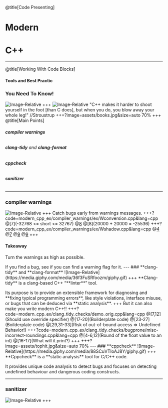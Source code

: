 @title[Code Presenting]
# Modern 
# C++

---
@title[Working With Code Blocks]

#### Tools and Best Practic 

### You Need To Know!
![Image-Relative](https://media.giphy.com/media/3hQ0hZDo4QhR6/giphy.gif)
+++
![Image-Relative](https://media.giphy.com/media/PerRzSEG0PuKY/giphy.gif)
"C++ makes it harder to shoot yourself in the foot [than C does], but when you
do, you blow away your whole leg!" //Stroustrup
+++?image=assets/books.jpg&size=auto 70%
+++
@title[Main Points]

###### <p> **compiler warnings**
###### <p> **clang-tidy** and **clang-format**
###### <p> **cppcheck**
###### <p> **sanitizer**

---
### **compiler warnings** 
![Image-Relative](https://media.giphy.com/media/1sd2bQx5GnQf6/giphy.gif)
+++
Catch bugs early from warnings messages.
+++?code=modern_cpp_ex/compiler_warnings/ex/Wconversion.cpp&lang=cpp
@[7](-32768 <= short <= 32767)
@[8](?)
@[8](20000 + 20000 = -25536)
+++?code=modern_cpp_ex/compiler_warnings/ex/Wshadow.cpp&lang=cpp
@[4](1)
@[7](2)
@[9](?)
@[9](1)
+++
#### **Takeaway**
<p> Turn the warnings as high as possible.
<p> If you find a bug, see if you can find a warning flag for it.
---
### **clang-tidy** and **clang-format**
![Image-Relative](https://media.giphy.com/media/36f3FuSRfoozm/giphy.gif)
+++
**Clang-tidy** is a clang-based C++ “**linter**” tool.
<p> Its purpose is to provide an extensible framework for diagnosing and **fixing typical programming errors**, like style violations, interface misuse, or bugs that can be deduced via **static analysis**.
+++
But it can also make you write modern C++!!
+++?code=modern_cpp_ex/clang_tidy_checks/demo_orig.cpp&lang=cpp
@[7,12](Should use override specifier)
@[17-20](Boilderplate code)
@[23-27](Boilderplate code)
@[29,31-33](Risk of out-of-bound access => Undefined Behavior!)
+++?code=modern_cpp_ex/clang_tidy_checks/bugprone/misc-incorrect-roundings.cpp&lang=cpp
@[4-6,12](Round of the float value to an int)
@[16-17](What will it print?)
+++
+++?image=assets/tophit.jpg&size=auto 70%
---
### **cppcheck**
![Image-Relative](https://media.giphy.com/media/88SCuVTIoAJ8Y/giphy.gif)
+++
**Cppcheck** is a **static analysis** tool for C/C++ code.
<p> It provides unique code analysis to detect bugs and focuses on detecting undefined behaviour and dangerous coding constructs.

---
### **sanitizer**
![Image-Relative](https://media1.tenor.com/images/df6668bb4af86556421e05b3aaa4b3ca/tenor.gif?itemid=10317609)
+++
